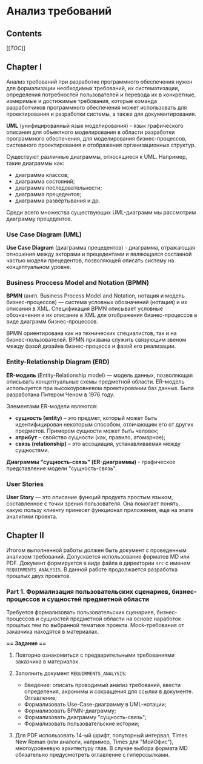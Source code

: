 # Анализ требований

## Contents

[[_TOC_]]


## Chapter I

Анализ требований при разработке программного обеспечения нужен для формализации необходимых требований, их систематизации, определения потребностей пользователей и перевода их в конкретные, измеримые и достижимые требования, которые команда разработчиков программного обеспечения может использовать для проектирования и разработки системы, а также для документирования.

**UML** (унифицированный язык моделирования) - язык графического описания для объектного моделирования в области разработки программного обеспечения, для моделирования бизнес-процессов, системного проектирования и отображения организационных структур.

Существуют различные диаграммы, относящиеся к UML. Например, такие диаграммы как:
* диаграмма классов;
* диаграмма состояний;
* диаграмма последовательности;
* диаграмма прецедентов;
* диаграмма развёртывания и др.

Среди всего множества существующих UML-диаграмм мы рассмотрим диаграмму прецедентов.

### **Use Case Diagram (UML)**

**Use Case Diagram** (диаграмма прецедентов) - диаграмма, отражающая отношения между акторами и прецедентами и являющаяся составной частью модели прецедентов, позволяющей описать систему на концептуальном уровне.

### **Business Proccess Model and Notation (BPMN)**

**BPMN** (англ. Business Process Model and Notation, нотация и модель бизнес-процессов) — система условных обозначений (нотация) и их описания в XML. Спецификация BPMN описывает условные обозначения и их описание в XML для отображения бизнес-процессов в виде диаграмм бизнес-процессов.

BPMN ориентирована как на технических специалистов, так и на бизнес-пользователей. BPMN призвана служить связующим звеном между фазой дизайна бизнес-процесса и фазой его реализации.

### **Entity-Relationship Diagram (ERD)**

**ER-модель** (Entity-Relationship model) — модель данных, позволяющая описывать концептуальные схемы предметной области. ER-модель используется при высокоуровневом проектировании баз данных. Была разработана Питером Ченом в 1976 году.

Элементами ER-модели являются:
* **сущность (entity)** – это предмет, который может быть
идентифицирован некоторым способом, отличающим его от других предметов. Примером сущности может быть человек;
* **атрибут** – свойство сущности (как, правило,
атомарное);
* **связь (relationship)** – это ассоциация, устанавливаемая
между сущностями.

**Диаграммы \"сущность-связь\" (ER-диаграммы)** -
графическое представление модели \"сущность-связь\".

### **User Stories**

**User Story** — это описание функций продукта простым языком, составленное с точки зрения пользователя. Она помогает понять, какую пользу клиенту принесет функционал приложения, еще на этапе аналитики проекта. 


## Chapter II

Итогом выполненной работы должен быть документ с проведенным анализом требований. Допускается использование форматов MD или PDF. Документ формируется в виде файла в директории `src` с именем `REQUIRMENTS_ANALYSIS`. В данной работе продолжается разработка прошлых двух проектов.

### Part 1. Формализация пользовательских сценариев, бизнес-процессов и сущностей предметной области

Требуется формализовать пользовательских сценариев, бизнес-процессов и сущностей предметной области на основе наработок прошлых тем по выбранной тематике проекта. Mock-требования от заказчика находятся в материалах.

**== Задание ==**

1. Повторно ознакомиться с предварительными требованиями заказчика в материалах.

2. Заполнить документ `REQUIRMENTS_ANALYSIS`:

    * Введение: описать проводимый анализ требований, ввести определения, акронимы и сокращения для ссылки в документе. Оглавление;
    * Формализовать Use-Сase-диаграмму в UML-нотации;
    * Формализовать BPMN-диаграмму;
    * Формализовать диаграмму \"сущность-связь\";
    * Формализовать пользовательские истории;

3. Для PDF использовать 14-ый шрифт, полуторный интервал, Times New Roman (или аналоги, например, Times для \"МойОфис\"), многоуровневую архитектуру глав. В случае выбора формата MD обязательно предусмотреть оглавление с гиперссылками.
